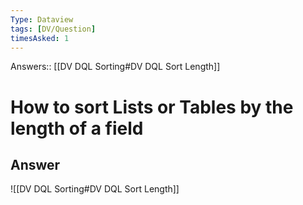 ```yaml
---
Type: Dataview
tags: [DV/Question]
timesAsked: 1
---
```

Answers:: [[DV DQL Sorting#DV DQL Sort Length]]

# How to sort Lists or Tables by the length of a field 

## Answer 

![[DV DQL Sorting#DV DQL Sort Length]]


